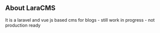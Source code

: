 ## About LaraCMS

It is a laravel and vue js based cms for blogs - still work in progress - not production ready